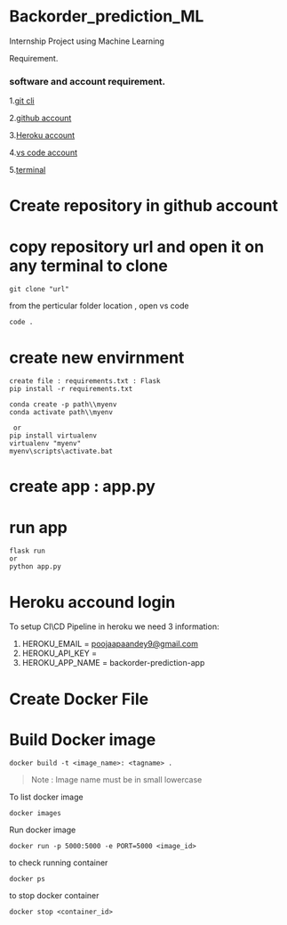 # Backorder_prediction_ML
Internship Project using Machine Learning

Requirement.

### software and account requirement.

1.[git cli](https://git-scm.com/downloads)

2.[github account](https://github.com/)

3.[Heroku account](https://id.heroku.com/login)

4.[vs code account](https://code.visualstudio.com/download)

5.[terminal](https://learn.microsoft.com/en-us/windows/terminal/install)


# Create repository in github account

# copy repository url and open it on any terminal to clone 
```
git clone "url"
```
from the perticular folder location , open vs code 
```
code .
```
# create new envirnment
```
create file : requirements.txt : Flask
pip install -r requirements.txt  

conda create -p path\\myenv
conda activate path\\myenv

 or 
pip install virtualenv
virtualenv "myenv"
myenv\scripts\activate.bat
```
 # create app : app.py
 # run app 
 ```
 flask run 
 or 
 python app.py
 ```

 # Heroku accound login

 To setup CI\CD Pipeline in heroku we need 3 information:

 1. HEROKU_EMAIL = poojaapaandey9@gmail.com
 2. HEROKU_API_KEY = <RKU-0197c56d-3222-4875-8417-83f9da674fb3>
 3. HEROKU_APP_NAME = backorder-prediction-app



# Create Docker File
# Build Docker image 
```
docker build -t <image_name>: <tagname> .
```
>Note : Image name must be in small lowercase

To list docker image 
```
docker images
```
Run docker image 
```
docker run -p 5000:5000 -e PORT=5000 <image_id>
```
to check running container
```
docker ps
```

to stop docker container 
```
docker stop <container_id>
```